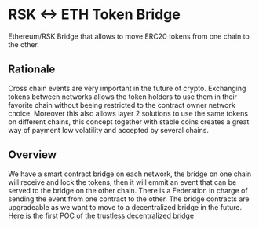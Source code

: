 # RSK <-> ETH Token Bridge

Ethereum/RSK Bridge that allows to move ERC20 tokens from one chain to the other.

## Rationale
Cross chain events are very important in the future of crypto. Exchanging tokens between networks allows the token holders to use them in their favorite chain without beeing restricted to the contract owner network choice. Moreover this also allows layer 2 solutions to use the same tokens on different chains, this concept together with stable coins creates a great way of payment low volatility and accepted by several chains. 

## Overview
We have a smart contract bridge on each network, the bridge on one chain will receive and lock the tokens, then it will emmit an event that can be served to the bridge on the other chain. There is a Federation in charge of sending the event from one contract to the other.
The bridge contracts are upgradeable as we want to move to a decentralized bridge in the future. Here is the first 
[POC of the trustless decentralized bridge](https://github.com/rsksmart/tokenbridge/releases/tag/decentralized-poc-v0.1)

